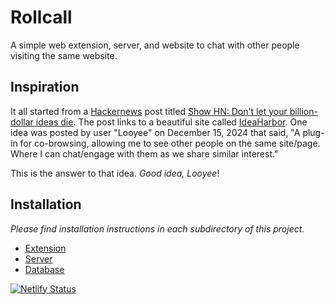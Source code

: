 # Rollcall

A simple web extension, server, and website to chat with other people visiting the same website.

## Inspiration

It all started from a [Hackernews](https://news.ycombinator.com/) post titled [Show HN: Don't let your billion-dollar ideas die](https://news.ycombinator.com/item?id=42382506). The post links to a beautiful site called [IdeaHarbor]([i](https://ideaharbor.xyz/)). One idea was posted by user "Looyee" on December 15, 2024 that said, "A plug-in for co-browsing, allowing me to see other people on the same site/page. Where I can chat/engage with them as we share similar interest."

This is the answer to that idea. *Good idea, Looyee*!

## Installation

*Please find installation instructions in each subdirectory of this project.*

- [Extension](./extension/README.md)
- [Server](./server/README.md)
- [Database](./database/README.md)

[![Netlify Status](https://api.netlify.com/api/v1/badges/7ce22361-7ebd-4f92-876b-04cf60ea4792/deploy-status)](https://app.netlify.com/sites/roll-call/deploys)
